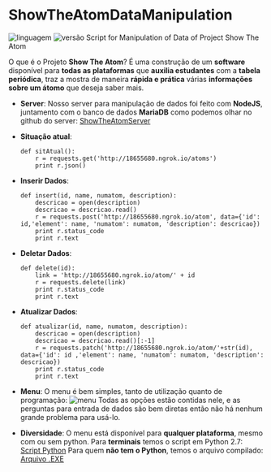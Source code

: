 
# ShowTheAtomDataManipulation
![linguagem](https://img.shields.io/badge/Python-2.7-brightgreen.svg)
![versão](https://img.shields.io/badge/version-v0.2-orange.svg)
Script for Manipulation of Data of Project Show The Atom

O que é o Projeto **Show The Atom**? É uma construção de um **software** disponível para **todas as plataformas** que **auxilia estudantes** com a **tabela periódica**, traz a mostra de maneira **rápida e prática** várias **informações sobre um átomo** que deseja saber mais.

- **Server**:
	Nosso server  para manipulação de dados foi feito com **NodeJS**, juntamento com o banco de dados **MariaDB** como podemos olhar no github do server: [ShowTheAtomServer](https://github.com/ProfessorJamesBach/ShowTheAtomServer)
 - **Situação atual**:
	 ````
	 def sitAtual():
	     r = requests.get('http://18655680.ngrok.io/atoms')
	     print r.json()
	 ````
 - **Inserir Dados**:
	 ````
	 def insert(id, name, numatom, description):
	     descricao = open(description)
	     descricao = descricao.read()
	     r = requests.post('http://18655680.ngrok.io/atom', data={'id': id,'element': name, 'numatom': numatom, 'description': descricao})
	     print r.status_code
	     print r.text 
	 ````
- **Deletar Dados**:
	````
	def delete(id):
	    link = 'http://18655680.ngrok.io/atom/' + id
	    r = requests.delete(link)
	    print r.status_code
	    print r.text
	````
- **Atualizar Dados**:
	````
	def atualizar(id, name, numatom, description):
	    descricao = open(description)
	    descricao = descricao.read()[:-1]
	    r = requests.patch('http://18655680.ngrok.io/atom/'+str(id), data={'id': id ,'element': name, 'numatom': numatom, 'description': descricao})
	    print r.status_code
	    print r.text
	````

- **Menu**:
	O menu é bem simples, tanto de utilização quanto de programação:
	![menu](https://i.imgur.com/meqDpJU.png)
	Todas as opções estão contidas nele, e as perguntas para entrada de dados são bem diretas então não há nenhum grande problema para usá-lo.

- **Diversidade**:
	O menu está disponível para **qualquer plataforma**, mesmo com ou sem python.
	Para **terminais** temos o script em Python 2.7: [Script Python](https://github.com/ProfessorJamesBach/ShowTheAtomServer/blob/master/mysql.py)
	Para quem **não tem o Python**, temos o arquivo compilado: [Arquivo .EXE](https://github.com/ProfessorJamesBach/ShowTheAtomServer/blob/master/mysql.exe)

